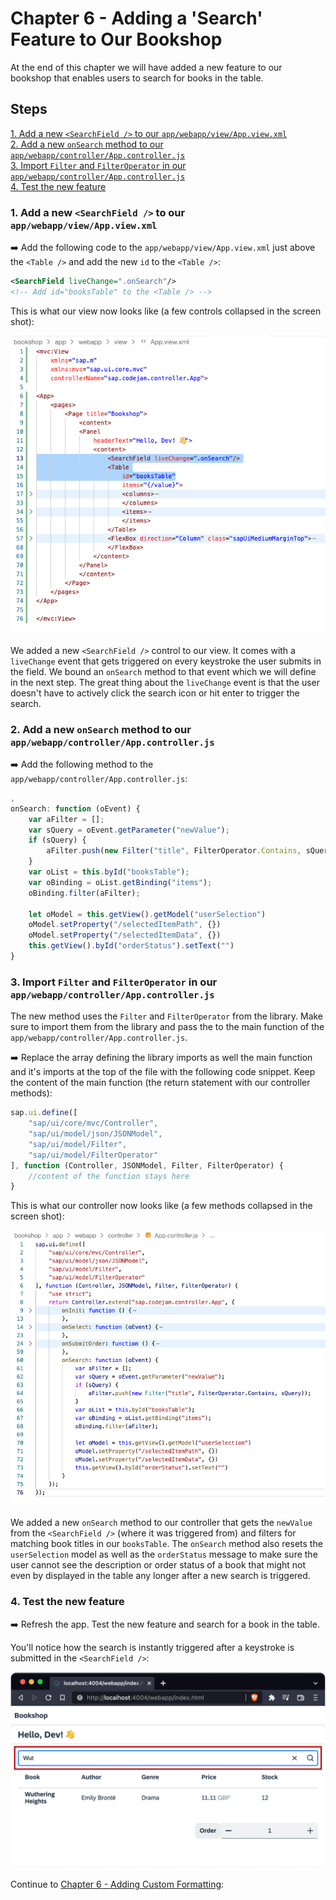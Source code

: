 # Chapter 6 - Adding a 'Search' Feature to Our Bookshop

At the end of this chapter we will have added a new feature to our bookshop that enables users to search for books in the table.

## Steps

[1. Add a new `<SearchField />` to our `app/webapp/view/App.view.xml`](#1-add-a-new-searchfield--to-our-appwebappviewappviewxml)<br>
[2. Add a new `onSearch` method to our `app/webapp/controller/App.controller.js`](#2-add-a-new-onsearch-method-to-our-appwebappcontrollerappcontrollerjs)<br>
[3. Import `Filter` and `FilterOperator` in our `app/webapp/controller/App.controller.js`](#3-import-filter-and-filteroperator-in-our-appwebappcontrollerappcontrollerjs)<br>
[4. Test the new feature](#4-test-the-new-feature)<br>

### 1. Add a new `<SearchField />` to our `app/webapp/view/App.view.xml`

➡️ Add the following code to the `app/webapp/view/App.view.xml` just above the `<Table />` and add the new `id` to the `<Table />`:

```xml
<SearchField liveChange=".onSearch"/>
<!-- Add id="booksTable" to the <Table /> -->
```

This is what our view now looks like (a few controls collapsed in the screen shot):

![View with SearchField](/chapters/chapter05/chapter05-01.png)

We added a new `<SearchField />` control to our view. It comes with a `liveChange` event that gets triggered on every keystroke the user submits in the field. We bound an `onSearch` method to that event which we will define in the next step. The great thing about the `liveChange` event is that the user doesn't have to actively click the search icon or hit enter to trigger the search.

### 2. Add a new `onSearch` method to our `app/webapp/controller/App.controller.js`

➡️ Add the following method to the `app/webapp/controller/App.controller.js`:

```javascript
,
onSearch: function (oEvent) {
    var aFilter = [];
    var sQuery = oEvent.getParameter("newValue");
    if (sQuery) {
        aFilter.push(new Filter("title", FilterOperator.Contains, sQuery));
    }
    var oList = this.byId("booksTable");
    var oBinding = oList.getBinding("items");
    oBinding.filter(aFilter);

    let oModel = this.getView().getModel("userSelection")
    oModel.setProperty("/selectedItemPath", {})
    oModel.setProperty("/selectedItemData", {})
    this.getView().byId("orderStatus").setText("")
}
```

### 3. Import `Filter` and `FilterOperator` in our `app/webapp/controller/App.controller.js`

The new method uses the `Filter` and `FilterOperator` from the library. Make sure to import them from the library and pass the to the main function of the `app/webapp/controller/App.controller.js`.

➡️ Replace the array defining the library imports as well the main function and it's imports at the top of the file with the following code snippet. Keep the content of the main function (the return statement with our controller methods):

```javascript
sap.ui.define([
    "sap/ui/core/mvc/Controller",
    "sap/ui/model/json/JSONModel",
    "sap/ui/model/Filter",
    "sap/ui/model/FilterOperator"
], function (Controller, JSONModel, Filter, FilterOperator) {
    //content of the function stays here 
}
```

This is what our controller now looks like (a few methods collapsed in the screen shot):

![Controller with onSearch method](/chapters/chapter05/chapter05-02.png)

We added a new `onSearch` method to our controller that gets the `newValue` from the `<SearchField />` (where it was triggered from) and filters for matching book titles in our `booksTable`. The `onSearch` method also resets the `userSelection` model as well as the `orderStatus` message to make sure the user cannot see the description or order status of a book that might not even by displayed in the table any longer after a new search is triggered.

### 4. Test the new feature

➡️ Refresh the app. Test the new feature and search for a book in the table.

You'll notice how the search is instantly triggered after a keystroke is submitted in the `<SearchField />`:

![http://localhost:4004/webapp/index.html](/chapters/chapter05/chapter05-result.png)

Continue to [Chapter 6 - Adding Custom Formatting](/chapters/chapter06):
